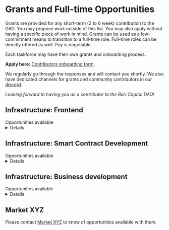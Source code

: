 # Grants and Full-time Opportunities

Grants are provided for any short-term (2 to 6 week) contribution to the DAO. You may propose work outside of this list. You may also apply without having a specific piece of work in mind. Grants can be used as a low-commitment means to transition to a full-time role. Full-time roles can be directly offered as well. Pay is negotiable.

Each taskforce may have their own grants and onboarding process.

**Apply here:** [Contributors onboarding form](https://docs.google.com/forms/d/e/1FAIpQLSexJhf3HFr4bPRXIwn6MYKdGJrMFmvP-h1Co-k1DgJ0uP0yTg/viewform).

We regularly go through the responses and will contact you shortly. We also have dedicated channels for grants and community contributors in our [discord](http://discord.gg/mtb6W57Ap6).

_Looking forward to having you as a contributor to the Rari Capital DAO!_

## Infrastructure: Frontend

<summary> Opportunities available </summary>

<details>

#### Build an embeddable widget to interact with Fuse Pools. (2000 USDC or RGT equiv.)
<u>Criteria:</u> Build an embeddable widget that other websites can use to embed Fuse Pools directly in their site, such that people can borrow and lend on a Fuse Pool directly through this interface. It should aim to offer some visual customization as well.

<u>Why?:</u> More defi projects are hosting and seeding their own Fuse pools to provide greater capital productivity on that project's assets. With an embeddable Fuse pool widget, users of these projects can now easily access lending and borrowing through another project's interface.

<u>Spec:</u> Recommended technologies: React/Svelte.js, utilizing Rari SDK or direct contract calls. Preferably utilizes Ether.js over web3.js. Must be as lightweight as possible. Must support color customization. Could be built as a node module or a standalone HTML/CSS/JS embed.  

<u><b>Bonus</b> - (<b>300 USDC</b> or RGT equiv):</u> Build 2 additional UIs for this embeddable widget, one that is more fully featured and a "simple" UI, such that a project can choose which UI for Fuse they would like to embed.


#### Design and Implement a robust search service for the Rari Protocol (1000 USDC or RGT equiv.)

<u>Criteria:</u> Design and Build a service that enables efficient and robust search across all Rari Protocol products.

<u>Why?:</u> Currently knowledge on opportunities in the Rari ecosystem is fragmented. There is no current service that efficiently aggregates live data about the best opportunities across all Rari products.

<u>Spec:</u> For any token or a set of tokens, what opportunities across products (Vaults, Fuse, Plugins, Nova (L2), Tranches) exist for this asset? Of these, what are the **best** opportunities and what is their risk level?

<u>Comments:</u> This project would be massively aided by a subgraph. If a developer wants they could tackle both grants at the same time, or work with another dev who is building the subgraph.

#### PWA + Push notifications ( 400 USDC or RGT equiv.)

<u>Criteria:</u> Let’s build a service that keeps track of a user’s activity in Fuse and alerts them via push notifications under different circumstances. IE if they reach a dangerous borrow ratio and are at potential risk of liquidation. Or we could send regular push notifs informing a user about their total position net worth. Up to the user’s discretion.

<u>Why?:</u> This would be badassSpec:The rari-dapp is already a PWA. We can make some tweaks to the PWA logic to implement push notifications. If this ends up not working, we can use http://hal.xyz/


#### Governance Dashboard (400 USDC or RGT equiv).

<u>Criteria:</u> Rari Capital will be moving Governance fully on-chain using GovernerBravo. Build a governance dashboard to support this.

<u>Why?:</u> The dashboard will allow us to keep our governance in-house rather than dependent on Snapshot.

<u>Spec:</u> Figma has designs,

#### UX + Design Audit (600 USDC or RGT equiv)

<u>Criteria:</u> Audit the design and UX of the main Rari Capital site, and offer clear solutions on how to improve it.

<u>Spec:</u> Present a Figma board which shows actionable advice on the design.

Deliver a written audit report which details UX flaws.

**Bonus: Enter the codebase and revamp the CSS of the codebase in a PR. (300 USDC)**

#### Self-made mobile frontend

Up to 2 different mobile frontends may be built by 2 persons / groups.

Pay: 4k USDC or RGT equiv. for eachOffer open until: September 2021. Skills needed: UI/UX, web3 for mobile, previous experience in a mobile web3 app preferred

Define a theme of your choice - preferably after discussion with team. Create a working frontend that displays well on mobile. It should integrate with existing Fuse and yield aggregator contracts that match your chosen theme.

#### Chat trollbox for Fuse pools

Pay: 1000 USDC or RGT equiv. Offer open until: July 2021, urgently needed. Skills needed:

Create a chat trollbox for each Fuse pool so that pool owners can publicly chat with anyone browsing that Fuse pool.

Must integrate well with existing UI and theme. Allow users to chat using just ethereum addresses. Resolve ENS in chat. Store chat via IPFS/Arweave, link it to pool owner’s ENS, provide easy UI to abstract this away from end user. Other tools such as 3box may also be used.

</details>

## Infrastructure: Smart Contract Development

<summary> Opportunities available </summary>

<details>

#### _Full-time_ Smart Contract developer

Engage with existing smart contract developers to engage in a variety of projects and responsibilites. Needs to be good at communication, willing to take responsbility, passionate about what we are building. Must have sufficient expertise.

#### Asset supply caps

Pay: 2k USD or RGT equiv.

Implement asset-wise caps for each Fuse pool that can be controlled by pool admin.

#### Clone Rari Capital for another chain

Pay: 50% of all revenue generated from clone.

Maintain a Rari Capital clone on an alternate chain. Includes deploying contracts, frontend and hiring anyone else needed for the job.

Profit-sharing arrangement to be finalised. Possible arrangement could include streaming revenues to a treasury controlled by a new token. 50% of supply of this token would be controlled by RGT governance. Remaining 50% allocation to be decided by you (developer allocation, liquidity mining, etc).

Some possible chains: BSC, Solana

#### CEX liquidator bot

Pay: 5k USD or RGT equiv. Skills needed: Previous experience with CEX API integrations, and maintaining 24/7 uptime

Write highly reliable and customisable code that accesses APIs of all centralised exchanges as well as on-chain data to perform Fuse liquidations with minimal market impact and latency.

Exchanges to be supported are Binance, FTX, Okex, [gate.io](http://gate.io/), in addition to checking on Uniswap and Sushiswap. Additional exchanges may also be added.

#### Tornado clone for deposits

Pay: 10k USDC or RGT equiv.

Clone Tornado Cash contracts to accept a general ERC20 token as deposit. Admin contract connected to Rari’s GovernorBravo controls which tokens to list.

#### Frontend for Tornado clone

Pay: 5k USDC or RGT equiv.

Design and build a frontend for the Tornado clone contracts.

Host frontend on your own domain. Host frontend on IPFS. Arweave optional. Link this via github. Provide documentation for the contracts. Provide documentation for anyone to redeploy the frontend on their own domain or IPFS or locally.

</details>

## Infrastructure: Business development

<summary> Opportunities available </summary>

<details>

#### _Full-time_ community moderator and outreach manager

Manage Rari discord. Willing to stay up-to-date and technical enough to answer users' doubt. Actively engage with the community, maintain good vibes and be passionate about the project. Host events for outreach.

#### Artwork

Pay: Variable, depending on skill, Up to 3k USDC or RGT equiv. per set.

Create professional digital artwork that matches the existing Rari Capital theme.

Consult with team on whether the design can be used for merchandise.

#### Icon design

Pay: 400 USDC or RGT equiv.

Create icons for n Fuse pools that match the underlying themes or creators of those pools.

#### Community mod and content translation for language-based demographic

Pay: 1500 USDC or RGT equiv. per month, can be negotiated depending on community size. Offer open until: September 2021. Skills needed: Fluency in English and translated language, existing access to userbase

Translate content. Manage language-specific channel or discord. Work on building userbase in that community, ideate with team on innovative ways to do this. Act as two-way communication bridge between team and community regarding all announcements, feedback and so on.

Solicited languages: French, Chinese, German, Hindi. Other languages may also be proposed.

</details>

## Market XYZ

Please contact [Market XYZ](/governance/Market/) to know of opportunities available with them.

